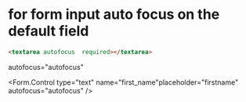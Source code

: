 # for form input auto focus on the default field

```html
<textarea autofocus  required></textarea>
```

autofocus="autofocus"

 <Form.Control type="text" name="first_name"placeholder="firstname"  autofocus="autofocus" />